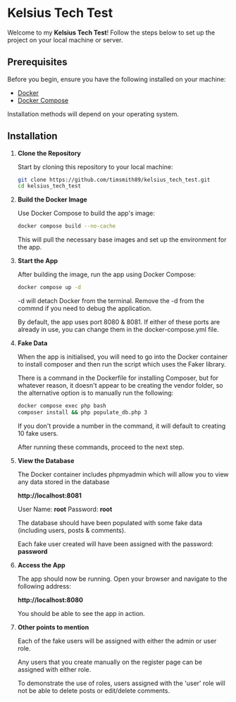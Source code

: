# Kelsius Tech Test

Welcome to my **Kelsius Tech Test**! Follow the steps below to set up the project on your local machine or server.

## Prerequisites

Before you begin, ensure you have the following installed on your machine:

- [Docker](https://www.docker.com/get-started)
- [Docker Compose](https://docs.docker.com/compose/install/)

Installation methods will depend on your operating system.

## Installation

1. **Clone the Repository**

   Start by cloning this repository to your local machine:

    ```bash
    git clone https://github.com/timsmith89/kelsius_tech_test.git
    cd kelsius_tech_test
    ```

2. **Build the Docker Image**

    Use Docker Compose to build the app's image:

    ```bash
    docker compose build --no-cache
    ```

    This will pull the necessary base images and set up the environment for the app.

3. **Start the App**

    After building the image, run the app using Docker Compose:

    ```bash
    docker compose up -d
    ```
    -d will detach Docker from the terminal. Remove the -d from the commnd if you need to debug the application.

    By default, the app uses port 8080 & 8081. If either of these ports are already in use, you can change them in the docker-compose.yml file.

4. **Fake Data**

    When the app is initialised, you will need to go into the Docker container to install composer and then run the script which uses the Faker library.

    There is a command in the Dockerfile for installing Composer, but for whatever reason, it doesn't appear to be creating the vendor folder, so the alternative option is to manually run the following:

    ```bash
    docker compose exec php bash
    composer install && php populate_db.php 3
    ```

    If you don't provide a number in the command, it will default to creating 10 fake users.

    After running these commands, proceed to the next step.

5. **View the Database**

    The Docker container includes phpmyadmin which will allow you to view any data stored in the database

    **http://localhost:8081**

    User Name: **root**
    Password: **root**

    The database should have been populated with some fake data (including users, posts & comments).

    Each fake user created will have been assigned with the password: **password**

6. **Access the App**

    The app should now be running. Open your browser and navigate to the following address:

    **http://localhost:8080**

    You should be able to see the app in action.

7. **Other points to mention**

    Each of the fake users will be assigned with either the admin or user role.

    Any users that you create manually on the register page can be assigned with either role.

    To demonstrate the use of roles, users assigned with the 'user' role will not be able to delete posts or edit/delete comments.